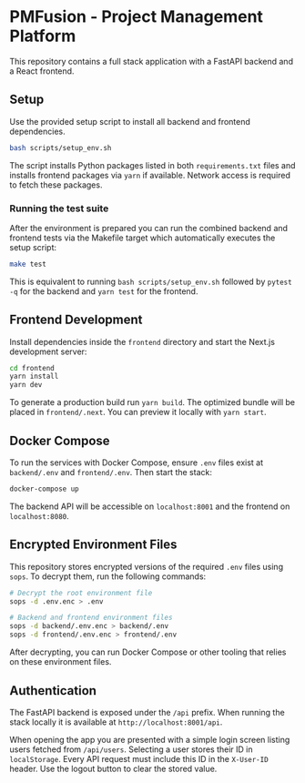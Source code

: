 # PMFusion - Project Management Platform

This repository contains a full stack application with a FastAPI backend and a React frontend.

## Setup

Use the provided setup script to install all backend and frontend dependencies.

```bash
bash scripts/setup_env.sh
```

The script installs Python packages listed in both `requirements.txt` files and
installs frontend packages via `yarn` if available. Network access is required
to fetch these packages.

### Running the test suite

After the environment is prepared you can run the combined backend and frontend
tests via the Makefile target which automatically executes the setup script:

```bash
make test
```

This is equivalent to running `bash scripts/setup_env.sh` followed by
`pytest -q` for the backend and `yarn test` for the frontend.

## Frontend Development

Install dependencies inside the `frontend` directory and start the Next.js
development server:

```bash
cd frontend
yarn install
yarn dev
```

To generate a production build run `yarn build`. The optimized bundle will be
placed in `frontend/.next`. You can preview it locally with `yarn start`.


## Docker Compose

To run the services with Docker Compose, ensure `.env` files exist at `backend/.env` and `frontend/.env`. Then start the stack:

```bash
docker-compose up
```

The backend API will be accessible on `localhost:8001` and the frontend on `localhost:8080`.


## Encrypted Environment Files

This repository stores encrypted versions of the required `.env` files using `sops`.
To decrypt them, run the following commands:

```bash
# Decrypt the root environment file
sops -d .env.enc > .env

# Backend and frontend environment files
sops -d backend/.env.enc > backend/.env
sops -d frontend/.env.enc > frontend/.env
```

After decrypting, you can run Docker Compose or other tooling that relies on these environment files.

## Authentication

The FastAPI backend is exposed under the `/api` prefix. When running the stack
locally it is available at `http://localhost:8001/api`.

When opening the app you are presented with a simple login screen listing users
fetched from `/api/users`. Selecting a user stores their ID in `localStorage`.
Every API request must include this ID in the `X-User-ID` header. Use the
logout button to clear the stored value.
